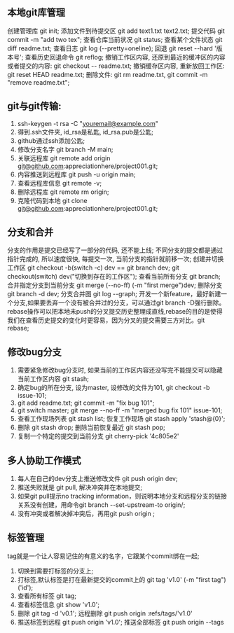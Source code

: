 ## 本地git库管理
创建管理库   git init;
添加文件到待提交区 git add text1.txt text2.txt;
提交代码   git commit -m "add two tex";
查看仓库当前状况   git status;
查看某个文件状态   git diff  readme.txt;
查看日志  git log (--pretty=oneline);
回退  git reset --hard '版本号';
查看历史回退命令   git reflog;
撤销工作区内容, 还原到最近的缓冲区的内容或者提交的内容:  git checkout -- readme.txt;
撤销缓存区内容, 重新放回工作区: git reset HEAD readme.txt;
删除文件: git rm readme.txt, git commit -m "remove readme.txt";
## git与git传输:
1. ssh-keygen -t rsa -C "youremail@example.com"
2. 得到.ssh文件夹, id_rsa是私匙, id_rsa.pub是公匙;
3. github通过ssh添加公匙;
4. 修改分支名字 git branch -M main; 
5. 关联远程库 git remote add origin git@github.com:appreciationhere/project001.git;
6. 内容推送到远程库 git push -u origin main;
7. 查看远程库信息 git remote -v;
8. 删除远程库 git remote rm origin;
9. 克隆代码到本地 git clone git@github.com:appreciationhere/project001.git;
## 分支和合并
分支的作用是提交已经写了一部分的代码, 还不能上线;
不同分支的提交都是通过指针完成的, 所以速度很快, 每提交一次, 当前分支的指针就前移一次;
创建并切换工作区 git checkout -b(switch -c) dev == git branch dev; git checkout(switch) dev("切换到存在的工作区");
查看当前所有分支 git branch;
合并指定分支到当前分支 git merge (--no-ff) (-m "first merge")dev;
删除分支 git branch -d  dev;
分支合并图 git log --graph;
开发一个新feature，最好新建一个分支,如果要丢弃一个没有被合并过的分支，可以通过git branch -D强行删除。
rebase操作可以把本地未push的分叉提交历史整理成直线,rebase的目的是使得我们在查看历史提交的变化时更容易，因为分叉的提交需要三方对比。git rebase;
## 修改bug分支
1. 需要紧急修改bug分支时, 如果当前的工作区内容还没写完不能提交可以隐藏当前工作区内容 git stash;
2. 确定bug的所在分支, 设为master, 设修改的文件为101, git checkout -b issue-101;
3. git add readme.txt; git commit -m "fix bug 101";
4. git switch master; git merge --no-ff -m "merged bug fix 101" issue-101;
5. 查看工作现场列表 git stash list; 恢复工作现场 git stash apply 'stash@{0}';
6. 删除 git stash drop; 删除当前恢复最近 git stash pop;
7. 复制一个特定的提交到当前分支 git cherry-pick '4c805e2'
## 多人协助工作模式
1. 每人在自己的dev分支上推送修改文件 git push origin dev;
2. 推送失败就是 git pull, 解决冲突并在本地提交;
3. 如果git pull提示no tracking information，则说明本地分支和远程分支的链接关系没有创建，用命令git branch --set-upstream-to <branch-name> origin/<branch-name>;
4. 没有冲突或者解决掉冲突后，再用git push origin <branch-name>;
## 标签管理
tag就是一个让人容易记住的有意义的名字，它跟某个commit绑在一起;
1. 切换到需要打标签的分支上;
2. 打标签,默认标签是打在最新提交的commit上的 git tag 'v1.0' (-m "first tag") ('id');
3. 查看所有标签 git tag;
4. 查看标签信息 git show 'v1.0';
5. 删除 git tag -d 'v0.1'; 远程删除 git push origin :refs/tags/'v1.0'
6. 推送标签到远程 git push origin 'v1.0'; 推送全部标签 git push origin --tags